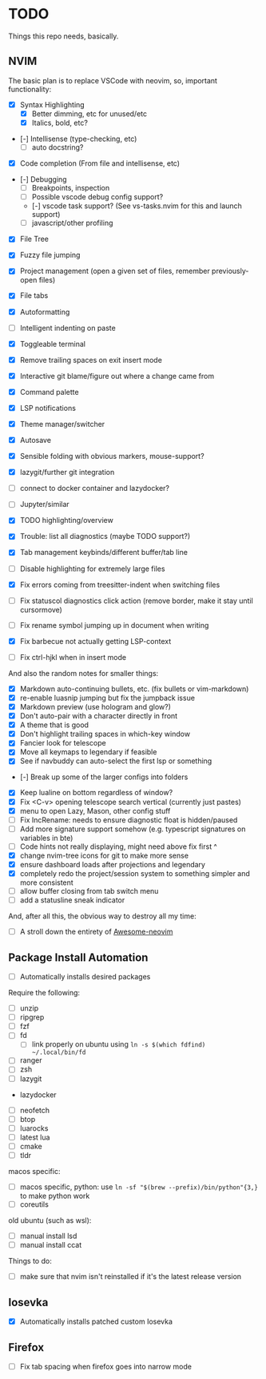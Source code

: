 # TODO

Things this repo needs, basically.

## NVIM

The basic plan is to replace VSCode with neovim, so, important functionality:

- [x] Syntax Highlighting
  - [x] Better dimming, etc for unused/etc
  - [x] Italics, bold, etc?
- [-] Intellisense (type-checking, etc) 
  - [ ] auto docstring?
- [x] Code completion (From file and intellisense, etc) 
- [-] Debugging 
  - [ ] Breakpoints, inspection
  - [ ] Possible vscode debug config support?
  - [-] vscode task support? (See vs-tasks.nvim for this and launch support)
  - [ ] javascript/other profiling
- [x] File Tree 
- [x] Fuzzy file jumping 
- [x] Project management (open a given set of files, remember previously-open files) 
- [x] File tabs 
- [x] Autoformatting 
- [ ] Intelligent indenting on paste 
- [x] Toggleable terminal 
- [x] Remove trailing spaces on exit insert mode 
- [x] Interactive git blame/figure out where a change came from 
- [x] Command palette 
- [x] LSP notifications 
- [x] Theme manager/switcher 
- [x] Autosave 
- [x] Sensible folding with obvious markers, mouse-support? 
- [x] lazygit/further git integration 
- [ ] connect to docker container and lazydocker? 
- [ ] Jupyter/similar 
- [x] TODO highlighting/overview 
- [x] Trouble: list all diagnostics (maybe TODO support?) 
- [x] Tab management keybinds/different buffer/tab line 
- [ ] Disable highlighting for extremely large files 
- [x] Fix errors coming from treesitter-indent when switching files 
- [ ] Fix statuscol diagnostics click action (remove border, make it stay until cursormove) 
- [ ] Fix rename symbol jumping up in document when writing 
- [x] Fix barbecue not actually getting LSP-context 
- [ ] Fix ctrl-hjkl when in insert mode


And also the random notes for smaller things:

- [x] Markdown auto-continuing bullets, etc. (fix bullets or vim-markdown)
- [x] re-enable luasnip jumping but fix the jumpback issue 
- [x] Markdown preview (use hologram and glow?) 
- [x] Don't auto-pair with a character directly in front 
- [x] A theme that is good 
- [x] Don't highlight trailing spaces in which-key window 
- [x] Fancier look for telescope 
- [x] Move all keymaps to legendary if feasible 
- [x] See if navbuddy can auto-select the first lsp or something 
- [-] Break up some of the larger configs into folders 
- [x] Keep lualine on bottom regardless of window? 
- [x] Fix \<C-v\> opening telescope search vertical (currently just pastes) 
- [x] menu to open Lazy, Mason, other config stuff 
- [ ] Fix IncRename: needs to ensure diagnostic float is hidden/paused 
- [ ] Add more signature support somehow (e.g. typescript signatures on variables in bte) 
- [ ] Code hints not really displaying, might need above fix first ^ 
- [x] change nvim-tree icons for git to make more sense 
- [x] ensure dashboard loads after projections and legendary 
- [x] completely redo the project/session system to something simpler and more consistent 
- [ ] allow buffer closing from tab switch menu 
- [ ] add a statusline sneak indicator

And, after all this, the obvious way to destroy all my time:

- [ ] A stroll down the entirety of [Awesome-neovim](https://github.com/rockerBOO/awesome-neovim)

## Package Install Automation

- [ ] Automatically installs desired packages

Require the following:

- [ ] unzip
- [ ] ripgrep
- [ ] fzf
- [ ] fd
  - [ ] link properly on ubuntu using `ln -s $(which fdfind) ~/.local/bin/fd`
- [ ] ranger
- [ ] zsh
- [ ] lazygit
- lazydocker
- [ ] neofetch
- [ ] btop
- [ ] luarocks
- [ ] latest lua
- [ ] cmake
- [ ] tldr

macos specific:

- [ ] macos specific, python: use `ln -sf "$(brew --prefix)/bin/python"{3,}` to make python work
- [ ] coreutils

old ubuntu (such as wsl):

- [ ] manual install lsd
- [ ] manual install ccat

Things to do:

- [ ] make sure that nvim isn't reinstalled if it's the latest release version

## Iosevka

- [x] Automatically installs patched custom Iosevka

## Firefox

- [ ] Fix tab spacing when firefox goes into narrow mode
